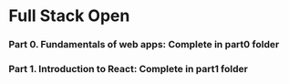 # Full Stack Open

### Part 0. Fundamentals of web apps: Complete in part0 folder

### Part 1. Introduction to React: Complete in part1 folder

